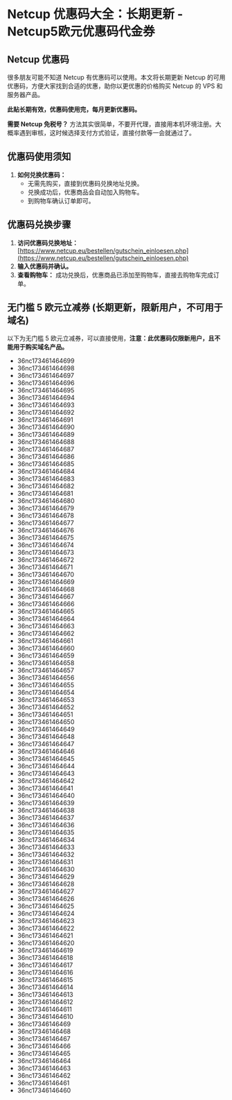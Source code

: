 # Netcup 优惠码大全：长期更新 - Netcup5欧元优惠码代金券

## Netcup 优惠码

很多朋友可能不知道 Netcup 有优惠码可以使用。本文将长期更新 Netcup 的可用优惠码，方便大家找到合适的优惠，助你以更优惠的价格购买 Netcup 的 VPS 和服务器产品。

**此贴长期有效，优惠码使用完，每月更新优惠码。** 

**需要 Netcup 免税号？**  方法其实很简单，不要开代理，直接用本机环境注册。大概率遇到审核，这时候选择支付方式验证，直接付款等一会就通过了。

## 优惠码使用须知

1.  **如何兑换优惠码：** 
    *   无需先购买，直接到优惠码兑换地址兑换。
    *   兑换成功后，优惠商品会自动加入购物车。
    *   到购物车确认订单即可。

## 优惠码兑换步骤

1.  **访问优惠码兑换地址：** [https://www.netcup.eu/bestellen/gutschein_einloesen.php](https://www.netcup.eu/bestellen/gutschein_einloesen.php)
2.  **输入优惠码并确认。**
3.  **查看购物车：** 成功兑换后，优惠商品已添加至购物车，直接去购物车完成订单。

## 无门槛 5 欧元立减券 (长期更新，限新用户，不可用于域名)

以下为无门槛 5 欧元立减券，可以直接使用，**注意：此优惠码仅限新用户，且不能用于购买域名产品。**

*   36nc173461464699
*   36nc173461464698
*   36nc173461464697
*   36nc173461464696
*   36nc173461464695
*   36nc173461464694
*   36nc173461464693
*   36nc173461464692
*   36nc173461464691
*   36nc173461464690
*   36nc173461464689
*   36nc173461464688
*   36nc173461464687
*   36nc173461464686
*   36nc173461464685
*   36nc173461464684
*   36nc173461464683
*   36nc173461464682
*   36nc173461464681
*   36nc173461464680
*   36nc173461464679
*   36nc173461464678
*   36nc173461464677
*   36nc173461464676
*   36nc173461464675
*   36nc173461464674
*   36nc173461464673
*   36nc173461464672
*   36nc173461464671
*   36nc173461464670
*   36nc173461464669
*   36nc173461464668
*   36nc173461464667
*   36nc173461464666
*   36nc173461464665
*   36nc173461464664
*   36nc173461464663
*   36nc173461464662
*   36nc173461464661
*   36nc173461464660
*   36nc173461464659
*   36nc173461464658
*   36nc173461464657
*   36nc173461464656
*   36nc173461464655
*   36nc173461464654
*   36nc173461464653
*   36nc173461464652
*   36nc173461464651
*   36nc173461464650
*   36nc173461464649
*   36nc173461464648
*   36nc173461464647
*   36nc173461464646
*   36nc173461464645
*   36nc173461464644
*   36nc173461464643
*   36nc173461464642
*   36nc173461464641
*   36nc173461464640
*   36nc173461464639
*   36nc173461464638
*   36nc173461464637
*   36nc173461464636
*   36nc173461464635
*   36nc173461464634
*   36nc173461464633
*   36nc173461464632
*   36nc173461464631
*   36nc173461464630
*   36nc173461464629
*   36nc173461464628
*   36nc173461464627
*   36nc173461464626
*   36nc173461464625
*   36nc173461464624
*   36nc173461464623
*   36nc173461464622
*   36nc173461464621
*   36nc173461464620
*   36nc173461464619
*   36nc173461464618
*   36nc173461464617
*   36nc173461464616
*   36nc173461464615
*   36nc173461464614
*   36nc173461464613
*   36nc173461464612
*   36nc173461464611
*   36nc173461464610
*   36nc17346146469
*   36nc17346146468
*   36nc17346146467
*   36nc17346146466
*   36nc17346146465
*   36nc17346146464
*   36nc17346146463
*   36nc17346146462
*   36nc17346146461
*   36nc17346146460
